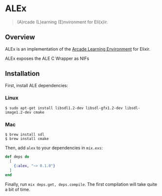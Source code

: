 # ALEx

> (A)rcade (L)earning (E)nvironment for Eli(x)ir.

## Overview

ALEx is an implementation of the [Arcade Learning Environment](https://github.com/mgbellemare/Arcade-Learning-Environment) for Elixir.

ALEx exposes the ALE C Wrapper as NIFs
## Installation

First, install ALE dependencies:

### Linux

```shell
$ sudo apt-get install libsdl1.2-dev libsdl-gfx1.2-dev libsdl-image1.2-dev cmake
```

### Mac

```shell
$ brew install sdl
$ brew install cmake
```

Then, add `alex` to your dependencies in `mix.exs`:

```elixir
def deps do
  [
    {:alex, "~> 0.1.0"}
  ]
end
```

Finally, run `mix deps.get, deps.compile`. The first compilation will take quite a bit of time.
